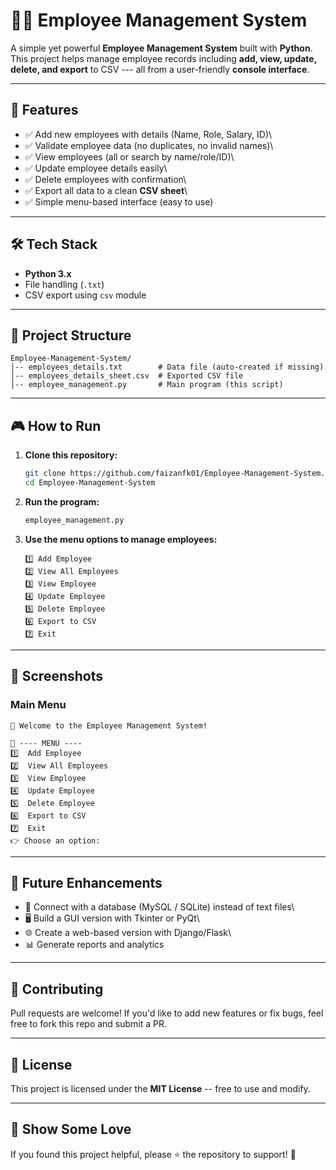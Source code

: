 # 👨‍💼 Employee Management System

A simple yet powerful **Employee Management System** built with
**Python**.\
This project helps manage employee records including **add, view,
update, delete, and export** to CSV --- all from a user-friendly
**console interface**.

------------------------------------------------------------------------

## 🚀 Features

-   ✅ Add new employees with details (Name, Role, Salary, ID)\
-   ✅ Validate employee data (no duplicates, no invalid names)\
-   ✅ View employees (all or search by name/role/ID)\
-   ✅ Update employee details easily\
-   ✅ Delete employees with confirmation\
-   ✅ Export all data to a clean **CSV sheet**\
-   ✅ Simple menu-based interface (easy to use)

------------------------------------------------------------------------

## 🛠️ Tech Stack

-   **Python 3.x**
-   File handling (`.txt`)
-   CSV export using `csv` module

------------------------------------------------------------------------

## 📂 Project Structure

    Employee-Management-System/
    │-- employees_details.txt        # Data file (auto-created if missing)
    │-- employees_details_sheet.csv  # Exported CSV file
    │-- employee_management.py       # Main program (this script)

------------------------------------------------------------------------

## 🎮 How to Run

1.  **Clone this repository:**

    ``` bash
    git clone https://github.com/faizanfk01/Employee-Management-System.git
    cd Employee-Management-System
    ```

2.  **Run the program:**

    ``` bash
    employee_management.py
    ```

3.  **Use the menu options to manage employees:**

        1️⃣ Add Employee
        2️⃣ View All Employees
        3️⃣ View Employee
        4️⃣ Update Employee
        5️⃣ Delete Employee
        6️⃣ Export to CSV
        7️⃣ Exit

------------------------------------------------------------------------

## 📸 Screenshots

### Main Menu

    👋 Welcome to the Employee Management System!

    📌 ---- MENU ----
    1️⃣  Add Employee
    2️⃣  View All Employees
    3️⃣  View Employee
    4️⃣  Update Employee
    5️⃣  Delete Employee
    6️⃣  Export to CSV
    7️⃣  Exit
    👉 Choose an option:

------------------------------------------------------------------------

## 🔮 Future Enhancements

-   🔗 Connect with a database (MySQL / SQLite) instead of text files\
-   🖥️ Build a GUI version with Tkinter or PyQt\
-   🌐 Create a web-based version with Django/Flask\
-   📊 Generate reports and analytics

------------------------------------------------------------------------

## 🤝 Contributing

Pull requests are welcome! If you'd like to add new features or fix
bugs, feel free to fork this repo and submit a PR.

------------------------------------------------------------------------

## 📜 License

This project is licensed under the **MIT License** -- free to use and
modify.

------------------------------------------------------------------------

## 🌟 Show Some Love

If you found this project helpful, please ⭐ the repository to support!
🚀
